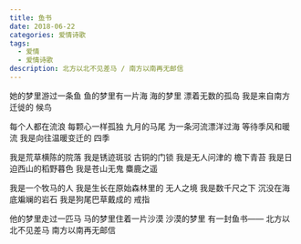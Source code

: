 ```yaml
---
title: 鱼书
date: 2018-06-22
categories: 爱情诗歌
tags:
  - 爱情
  - 爱情诗歌
description: 北方以北不见差马 / 南方以南再无邮信
---
```


她的梦里游过一条鱼
鱼的梦里有一片海
海的梦里
漂着无数的孤岛
我是来自南方迁徙的
候鸟

每个人都在流浪
每颗心一样孤独
九月的马尾
为一条河流漂洋过海
等待季风和暖流
我是向往温暖变迁的
四季

我是荒草横陈的院落
我是锈迹斑驳
古铜的门锁
我是无人问津的
檐下青苔
我是日迫西山的稻野暮色
我是苍山无鬼
麋鹿之遥

我是一个牧马的人
我是生长在原始森林里的
无人之境
我是数千尺之下
沉没在海底斒斓的岩石
我是狗尾巴草戴成的
戒指

他的梦里走过一匹马
马的梦里住着一片沙漠
沙漠的梦里
有一封鱼书——
北方以北不见差马
南方以南再无邮信